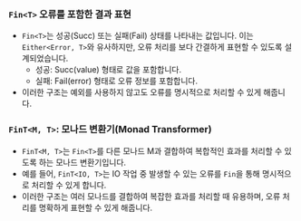 

### `Fin<T>` 오류를 포함한 결과 표현
- `Fin<T>`는 성공(Succ) 또는 실패(Fail) 상태를 나타내는 값입니다. 이는 `Either<Error, T>`와 유사하지만, 오류 처리를 보다 간결하게 표현할 수 있도록 설계되었습니다.
  - 성공: Succ(value) 형태로 값을 포함합니다.
  - 실패: Fail(error) 형태로 오류 정보를 포함합니다.
- 이러한 구조는 예외를 사용하지 않고도 오류를 명시적으로 처리할 수 있게 해줍니다.

### `FinT<M, T>`: 모나드 변환기(Monad Transformer)
- `FinT<M, T>`는 `Fin<T>`를 다른 모나드 M과 결합하여 복합적인 효과를 처리할 수 있도록 하는 모나드 변환기입니다.
- 예를 들어, `FinT<IO, T>`는 IO 작업 중 발생할 수 있는 오류를 `Fin`을 통해 명시적으로 처리할 수 있게 합니다.
- 이러한 구조는 여러 모나드를 결합하여 복잡한 효과를 처리할 때 유용하며, 오류 처리를 명확하게 표현할 수 있게 해줍니다.
